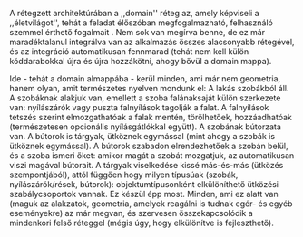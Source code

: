 A rétegzett architektúrában a ,,domain'' réteg az, amely képviseli a ,,életvilágot'', tehát a feladat élőszóban megfogalmazható, felhasználó szemmel érthető fogalmait . Nem sok van megírva benne, de ez már maradéktalanul integrálva van az alkalmazás összes alacsonyabb rétegével, és az integráció automatikusan fennmarad (tehát nem kell külön kóddarabokkal újra és újra hozzákötni, ahogy bővül a domain mappa).

Ide - tehát a domain almappába - kerül minden, ami már nem geometria, hanem olyan, amit természetes nyelven mondunk el:
A lakás szobákból áll.
A szobáknak alakjuk van, emellett a szoba falánaksaját külön szerkezete van: nyílászárók vagy puszta falnyílások tagolják a falat.
A falnyílások tetszés szerint elmozgathatóak a falak mentén, törölhetőek, hozzáadhatóak (természetesen opcionális nyílásgátlókkal együtt).
A szobának bútorzata van. A bútorok is tárgyak, ütköznek egymással (mint ahogy a szobák is ütköznek egymással).
A bútorok szabadon elrendezhetőek a szobán belül, és a szoba ismeri őket: amikor magát a szobát mozgatjuk, az automatikusan viszi magával bútorait.
A tárgyak viselkedése kissé más-és-más (ütközés szempontjából), attól függően hogy milyen típusúak (szobák, nyílászárók/rések, bútorok): objektumtípusonként elkülöníthető ütközési szabálycsoportok vannak.
Ez készül épp most. Minden, ami ez alatt van (maguk az alakzatok, geometria, amelyek reagálni is tudnak egér- és egyéb eseményekre) az már megvan, és szervesen összekapcsolódik  a mindenkori felső réteggel (mégis úgy, hogy elkülönítve is fejleszthető).
